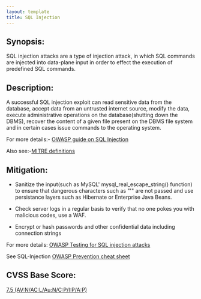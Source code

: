 ```yaml
---
layout: template
title: SQL Injection
---
```


Synopsis:
----------------
SQL injection attacks are a type of injection attack, in which SQL commands are injected into data-plane input in order to effect the execution of predefined SQL commands.

Description:
-------------------
A successful SQL injection exploit can read sensitive data from the database, accept data from an untrusted internet source, modify the data, execute administrative operations on the database(shutting down the DBMS), recover the content of a given file present on the DBMS file system and in certain cases issue commands to the operating system.

For more details:- [OWASP guide on SQL Injection](https://www.owasp.org/index.php/SQL_Injection) 

Also see:-[MITRE definitions](http://cwe.mitre.org/data/definitions/89.html)

Mitigation:
----------------
- Sanitize the input(such as MySQL' mysql_real_escape_string() function) to ensure that dangerous characters such as "'" are not passed and use persistance layers such as Hibernate or Enterprise Java Beans.

- Check server logs in a regular basis to verify that no one pokes you with malicious codes, use a WAF.

- Encrypt or hash passwords and other confidential data including connection strings

For more details: [OWASP Testing for SQL injection attacks](https://www.owasp.org/index.php/Testing_for_SQL_Injection_(OWASP-DV-005))

See SQL-Injection [OWASP Prevention cheat sheet](https://www.owasp.org/index.php/SQL_Injection_Prevention_Cheat_Sheet) 


CVSS Base Score:
----------------------------
[7.5 (AV:N/AC:L/Au:N/C:P/I:P/A:P)](http://nvd.nist.gov/cvss.cfm?vector=%28AV:N/AC:L/Au:N/C:P/I:P/A:P%29&version=2.0) 
